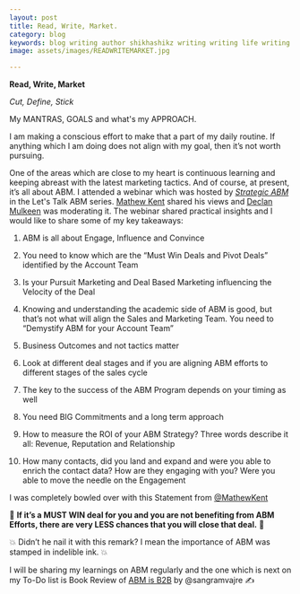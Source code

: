 ```yaml
---
layout: post
title: Read, Write, Market.
category: blog
keywords: blog writing author shikhashikz writing writing life writing community marketing goals abm account based marketing strategicabm
image: assets/images/READWRITEMARKET.jpg

---
```


**Read, Write, Market**

*Cut, Define, Stick*

My MANTRAS, GOALS and what's my APPROACH.

I am making a conscious effort to make that a part of my daily routine. If anything which I am doing does not align with my goal, then it’s not worth pursuing.

One of the areas which are close to my heart is continuous learning and keeping abreast with the latest marketing tactics. And of course, at present, it’s all about ABM. I attended a webinar which was hosted by *[Strategic ABM](https://resources.strategicabm.com/videos/lets-talk-abm/solving-complex-software-sales-with-abm)* in the Let's Talk ABM series. [Mathew Kent](https://www.linkedin.com/in/mathewkent/) shared his views and [Declan Mulkeen](https://www.linkedin.com/in/declanmulkeen/) was moderating it. The webinar shared practical insights and I would like to share some of my key takeaways:

1.	ABM is all about Engage, Influence and Convince

2.	You need to know which are the “Must Win Deals and Pivot Deals” identified by the Account Team

3.	Is your Pursuit Marketing and Deal Based Marketing influencing the Velocity of the Deal

4.	Knowing and understanding the academic side of ABM is good, but that’s not what will align the Sales and Marketing Team. You need to “Demystify ABM for your Account Team”

5.	Business Outcomes and not tactics matter

6.	Look at different deal stages and if you are aligning ABM efforts to different stages of the sales cycle

7.	The key to the success of the ABM Program depends on your timing as well

8.	You need BIG Commitments and a long term approach

9.	How to measure the ROI of your ABM Strategy? Three words describe it all: Revenue, Reputation and Relationship

10.	How many contacts, did you land and expand and were you able to enrich the contact data? How are they engaging with you? Were you able to move the needle on the Engagement

I was completely bowled over with this Statement from [@MathewKent](https://www.linkedin.com/in/mathewkent/)

:100:  **If it’s a MUST WIN deal for you and you are not benefiting from ABM Efforts, there are very LESS chances that you will close that deal.**  :100:

:collision: Didn’t he nail it with this remark? I mean the importance of ABM was stamped in indelible ink. :collision:

I will be sharing my learnings on ABM regularly and the one which is next on my To-Do list is Book Review of [ABM is B2B](https://terminus.com/abm-is-b2b/) by @sangramvajre :writing_hand:
